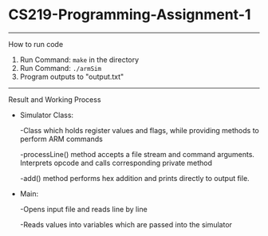 # CS219-Programming-Assignment-1
--------------------------------------------
How to run code

1) Run Command: `make` in the directory
2) Run Command: `./armSim`
3) Program outputs to "output.txt"


--------------------------------------------
Result and Working Process

- Simulator Class:

    -Class which holds register values and flags, while providing methods to perform ARM commands

    -processLine() method accepts a file stream and command arguments. Interprets opcode and calls corresponding private method

    -add() method performs hex addition and prints directly to output file.



- Main:

    -Opens input file and reads line by line

    -Reads values into variables which are passed into the simulator
